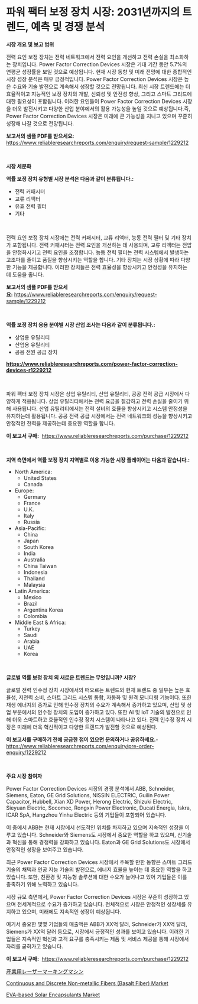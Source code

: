 <p><h1>파워 팩터 보정 장치 시장: 2031년까지의 트렌드, 예측 및 경쟁 분석</h1></p><p><strong>시장 개요 및 보고 범위</strong></p>
<p><p>전력 요인 보정 장치는 전력 네트워크에서 전력 요인을 개선하고 전력 손실을 최소화하는 장치입니다. Power Factor Correction Devices 시장은 기대 기간 동안 5.7%의 연평균 성장률을 보일 것으로 예상됩니다. 현재 시장 동향 및 미래 전망에 대한 종합적인 시장 성장 분석은 매우 긍정적입니다. Power Factor Correction Devices 시장은 높은 수요와 기술 발전으로 계속해서 성장할 것으로 전망됩니다. 최신 시장 트렌드에는 더 효율적이고 지능적인 보정 장치의 개발, 신뢰성 및 안전성 향상, 그리고 스마트 그리드에 대한 필요성이 포함됩니다. 이러한 요인들이 Power Factor Correction Devices 시장을 더욱 발전시키고 다양한 산업 분야에서의 활용 가능성을 높일 것으로 예상됩니다.즉, Power Factor Correction Devices 시장은 미래에 큰 가능성을 지니고 있으며 꾸준히 성장해 나갈 것으로 전망됩니다.</p></p>
<p><strong>보고서의 샘플 PDF를 받으세요:</strong> <a href="https://www.reliableresearchreports.com/enquiry/request-sample/1229212">https://www.reliableresearchreports.com/enquiry/request-sample/1229212</a></p>
<p>&nbsp;</p>
<p><strong>시장 세분화</strong></p>
<p><strong>역률 보정 장치 유형별 시장 분석은 다음과 같이 분류됩니다.:</strong></p>
<p><ul><li>전력 커패시터</li><li>교류 리액터</li><li>유효 전력 필터</li><li>기타</li></ul></p>
<p>&nbsp;</p>
<p><p>전력 요인 보정 장치 시장에는 전력 커패시터, 교류 리액터, 능동 전력 필터 및 기타 장치가 포함됩니다. 전력 커패시터는 전력 요인을 개선하는 데 사용되며, 교류 리액터는 전압을 안정화시키고 전력 요인을 조정합니다. 능동 전력 필터는 전력 시스템에서 발생하는 고조파를 줄이고 품질을 향상시키는 역할을 합니다. 기타 장치는 시장 상황에 따라 다양한 기능을 제공합니다. 이러한 장치들은 전력 효율성을 향상시키고 안정성을 유지하는 데 도움을 줍니다.</p></p>
<p><strong>보고서의 샘플 PDF를 받으세요:</strong>&nbsp;<a href="https://www.reliableresearchreports.com/enquiry/request-sample/1229212">https://www.reliableresearchreports.com/enquiry/request-sample/1229212</a></p>
<p>&nbsp;</p>
<p><strong> 역률 보정 장치 응용 분야별 시장 산업 조사는 다음과 같이 분류됩니다.:</strong></p>
<p><ul><li>상업용 유틸리티</li><li>산업용 유틸리티</li><li>공용 전원 공급 장치</li></ul></p>
<p><strong><a href="https://www.reliableresearchreports.com/power-factor-correction-devices-r1229212">https://www.reliableresearchreports.com/power-factor-correction-devices-r1229212</a></strong></p>
<p>&nbsp;</p>
<p><p>파워 팩터 보정 장치 시장은 상업 유틸리티, 산업 유틸리티, 공공 전력 공급 시장에서 다양하게 적용됩니다. 상업 유틸리티에서는 전력 요금을 절감하고 전력 손실을 줄이기 위해 사용됩니다. 산업 유틸리티에서는 전력 설비의 효율을 향상시키고 시스템 안정성을 유지하는데 활용됩니다. 공공 전력 공급 시장에서는 전력 네트워크의 성능을 향상시키고 안정적인 전력을 제공하는데 중요한 역할을 합니다.</p></p>
<p><strong>이 보고서 구매:</strong>&nbsp; <a href="https://www.reliableresearchreports.com/purchase/1229212">https://www.reliableresearchreports.com/purchase/1229212</a></p>
<p>&nbsp;</p>
<p><strong>지역 측면에서 역률 보정 장치 지역별로 이용 가능한 시장 플레이어는 다음과 같습니다.:</strong></p>
<p><ul>
    <li>
        North America:
        <ul>
            <li>United States</li>
            <li>Canada</li>
        </ul>
    </li>
    <li>
        Europe:
        <ul>
            <li>Germany</li>
            <li>France</li>
            <li>U.K.</li>
            <li>Italy</li>
            <li>Russia</li>
        </ul>
    </li>
    <li>
        Asia-Pacific:
        <ul>
            <li>China</li>
            <li>Japan</li>
            <li>South Korea</li>
            <li>India</li>
            <li>Australia</li>
            <li>China Taiwan</li>
            <li>Indonesia</li>
            <li>Thailand</li>
            <li>Malaysia</li>
        </ul>
    </li>
    <li>
        Latin America:
        <ul>
            <li>Mexico</li>
            <li>Brazil</li>
            <li>Argentina Korea</li>
            <li>Colombia</li>
        </ul>
    </li>
    <li>
        Middle East & Africa:
        <ul>
            <li>Turkey</li>
            <li>Saudi</li>
            <li>Arabia</li>
            <li>UAE</li>
            <li>Korea</li>
        </ul>
    </li>
    </ul></p>
<p>&nbsp;</p>
<p><strong>글로벌 역률 보정 장치 의 새로운 트렌드는 무엇입니까? 시장?</strong></p>
<p><p>글로벌 전력 인수정 장치 시장에서의 떠오르는 트렌드와 현재 트렌드 중 일부는 높은 효율성, 저전력 소비, 스마트 그리드 시스템 통합, 자동화 및 원격 모니터링 기능이다. 또한 재생 에너지의 증가로 인해 인수정 장치의 수요가 계속해서 증가하고 있으며, 산업 및 상업 부문에서의 인수정 장치의 도입이 증가하고 있다. 또한 AI 및 IoT 기술의 발전으로 인해 더욱 스마트하고 효율적인 인수정 장치 시스템이 나타나고 있다. 전력 인수정 장치 시장은 미래에 더욱 혁신적이고 다양한 트렌드가 발전할 것으로 예상된다.</p></p>
<p><strong>이 보고서를 구매하기 전에 궁금한 점이 있으면 문의하거나 공유하세요.</strong>- <a href="https://www.reliableresearchreports.com/enquiry/pre-order-enquiry/1229212">https://www.reliableresearchreports.com/enquiry/pre-order-enquiry/1229212</a></p>
<p>&nbsp;</p>
<p><strong>주요 시장 참여자</strong></p>
<p><p>Power Factor Correction Devices 시장의 경쟁 분석에서 ABB, Schneider, Siemens, Eaton, GE Grid Solutions, NISSIN ELECTRIC, Guilin Power Capacitor, Hubbell, Xian XD Power, Herong Electric, Shizuki Electric, Sieyuan Electric, Socomec, Rongxin Power Electronic, Ducati Energia, Iskra, ICAR SpA, Hangzhou Yinhu Electric 등의 기업들이 포함되어 있습니다. </p><p>이 중에서 ABB는 현재 시장에서 선도적인 위치를 차지하고 있으며 지속적인 성장을 이루고 있습니다. Schneider와 Siemens도 시장에서 중요한 역할을 하고 있으며, 신기술과 혁신을 통해 경쟁력을 강화하고 있습니다. Eaton과 GE Grid Solutions도 시장에서 안정적인 성장을 보여주고 있습니다.</p><p>최근 Power Factor Correction Devices 시장에서 주목할 만한 동향은 스마트 그리드 기술의 채택과 인공 지능 기술의 발전으로, 에너지 효율을 높이는 데 중요한 역할을 하고 있습니다. 또한, 친환경 및 지능형 솔루션에 대한 수요가 늘어나고 있어 기업들은 이를 충족하기 위해 노력하고 있습니다.</p><p>시장 규모 측면에서, Power Factor Correction Devices 시장은 꾸준히 성장하고 있으며 전세계적으로 수요가 증가하고 있습니다. 전체적으로 시장은 안정적인 성장세를 유지하고 있으며, 미래에도 지속적인 성장이 예상됩니다.</p><p>여기서 중요한 몇몇 기업들의 매출액은 ABB가 XX억 달러, Schneider가 XX억 달러, Siemens가 XX억 달러 등으로, 시장에서 긍정적인 성과를 보이고 있습니다. 이러한 기업들은 지속적인 혁신과 고객 요구를 충족시키는 제품 및 서비스 제공을 통해 시장에서 자리를 굳혀가고 있습니다.</p></p>
<p><strong>이 보고서 구매:</strong>&nbsp;&nbsp;<a href="https://www.reliableresearchreports.com/purchase/1229212">https://www.reliableresearchreports.com/purchase/1229212</a></p>
<p><p><a href="https://github.com/wkuactfdzwizk06/Market-Research-Report-List-1/blob/main/795291626857.md">産業用レーザーマーキングマシン</a></p><p><a href="https://www.linkedin.com/pulse/continuous-discrete-non-metallic-fibers-basalt-fiber-market-pzxec?trackingId=9yJWiETrJXvVUa%2BhIeWruA%3D%3D">Continuous and Discrete Non-metallic Fibers (Basalt Fiber) Market</a></p><p><a href="https://www.linkedin.com/pulse/eva-based-solar-encapsulants-market-insights-players-forecast-pp0pc?trackingId=9JUByxn2VX9N%2BT%2F3PUZa0Q%3D%3D">EVA-based Solar Encapsulants Market</a></p></p>